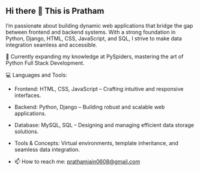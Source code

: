 ## Hi there 👋 This is Pratham

<!--
**pjain0608/pjain0608** is a ✨ _special_ ✨ repository because its `README.md` (this file) appears on your GitHub profile.

Here are some ideas to get you started:

- 🔭 I’m currently working on ...
- 🌱 I’m currently learning ...
- 👯 I’m looking to collaborate on ...
- 🤔 I’m looking for help with ...
- 💬 Ask me about ...
- 📫 How to reach me: ...
- 😄 Pronouns: ...
- ⚡ Fun fact: ...
-->
I’m passionate about building dynamic web applications that bridge the gap between frontend and backend systems. With a strong foundation in Python, Django, HTML, CSS, JavaScript, and SQL, I strive to make data integration seamless and accessible.

🌱 Currently expanding my knowledge at PySpiders, mastering the art of Python Full Stack Development.

💻 Languages and Tools:

-  Frontend: HTML, CSS, JavaScript – Crafting intuitive and responsive interfaces.
-  Backend: Python, Django – Building robust and scalable web applications.
-  Database: MySQL, SQL – Designing and managing efficient data storage solutions.
-  Tools & Concepts: Virtual environments, template inheritance, and seamless data integration.

-  📫 How to reach me: prathamjain0608@gmail.com
